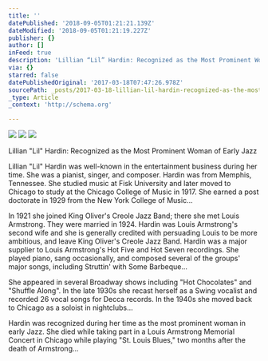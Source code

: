 ```yaml
---
title: ''
datePublished: '2018-09-05T01:21:21.139Z'
dateModified: '2018-09-05T01:21:19.227Z'
publisher: {}
author: []
inFeed: true
description: 'Lillian “Lil” Hardin: Recognized as the Most Prominent Woman of Early Jazz'
via: {}
starred: false
datePublishedOriginal: '2017-03-18T07:47:26.978Z'
sourcePath: _posts/2017-03-18-lillian-lil-hardin-recognized-as-the-most-prominent-woman.md
_type: Article
_context: 'http://schema.org'

---
```

![](https://the-grid-user-content.s3-us-west-2.amazonaws.com/ee9f348b-741a-48d1-9c47-840fc6ef5b55.jpg)
![](https://the-grid-user-content.s3-us-west-2.amazonaws.com/51f8f753-a432-4e86-b822-d5c2487f7398.jpg)
![](https://the-grid-user-content.s3-us-west-2.amazonaws.com/d062f544-6f5c-4e7f-a32c-d6a6407df956.jpg)

Lillian "Lil" Hardin: Recognized as the Most Prominent Woman of Early Jazz

Lillian "Lil" Hardin was well-known in the entertainment business during her time. She was a pianist, singer, and composer. Hardin was from Memphis, Tennessee. She studied music at Fisk University and later moved to Chicago to study at the Chicago College of Music in 1917\. She earned a post doctorate in 1929 from the New York College of Music...

In 1921 she joined King Oliver's Creole Jazz Band; there she met Louis Armstrong. They were married in 1924\. Hardin was Louis Armstrong's second wife and she is generally credited with persuading Louis to be more ambitious, and leave King Oliver's Creole Jazz Band. Hardin was a major supplier to Louis Armstrong's Hot Five and Hot Seven recordings. She played piano, sang occasionally, and composed several of the groups' major songs, including Struttin' with Some Barbeque...

She appeared in several Broadway shows including "Hot Chocolates" and "Shuffle Along". In the late 1930s she recast herself as a Swing vocalist and recorded 26 vocal songs for Decca records. In the 1940s she moved back to Chicago as a soloist in nightclubs...

Hardin was recognized during her time as the most prominent woman in early Jazz. She died while taking part in a Louis Armstrong Memorial Concert in Chicago while playing "St. Louis Blues," two months after the death of Armstrong...